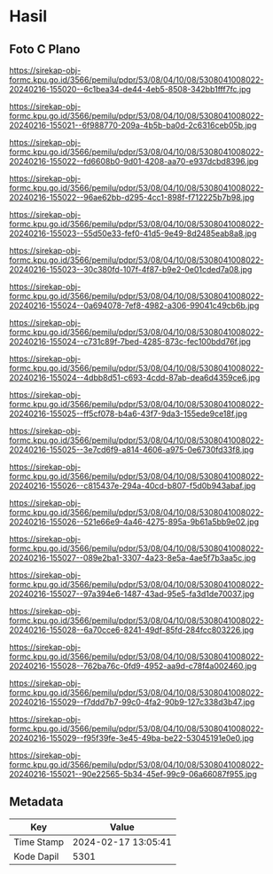 # Hasil

## Foto C Plano

https://sirekap-obj-formc.kpu.go.id/3566/pemilu/pdpr/53/08/04/10/08/5308041008022-20240216-155020--6c1bea34-de44-4eb5-8508-342bb1fff7fc.jpg

https://sirekap-obj-formc.kpu.go.id/3566/pemilu/pdpr/53/08/04/10/08/5308041008022-20240216-155021--6f988770-209a-4b5b-ba0d-2c6316ceb05b.jpg

https://sirekap-obj-formc.kpu.go.id/3566/pemilu/pdpr/53/08/04/10/08/5308041008022-20240216-155022--fd6608b0-9d01-4208-aa70-e937dcbd8396.jpg

https://sirekap-obj-formc.kpu.go.id/3566/pemilu/pdpr/53/08/04/10/08/5308041008022-20240216-155022--96ae62bb-d295-4cc1-898f-f712225b7b98.jpg

https://sirekap-obj-formc.kpu.go.id/3566/pemilu/pdpr/53/08/04/10/08/5308041008022-20240216-155023--55d50e33-fef0-41d5-9e49-8d2485eab8a8.jpg

https://sirekap-obj-formc.kpu.go.id/3566/pemilu/pdpr/53/08/04/10/08/5308041008022-20240216-155023--30c380fd-107f-4f87-b9e2-0e01cded7a08.jpg

https://sirekap-obj-formc.kpu.go.id/3566/pemilu/pdpr/53/08/04/10/08/5308041008022-20240216-155024--0a694078-7ef8-4982-a306-99041c49cb6b.jpg

https://sirekap-obj-formc.kpu.go.id/3566/pemilu/pdpr/53/08/04/10/08/5308041008022-20240216-155024--c731c89f-7bed-4285-873c-fec100bdd76f.jpg

https://sirekap-obj-formc.kpu.go.id/3566/pemilu/pdpr/53/08/04/10/08/5308041008022-20240216-155024--4dbb8d51-c693-4cdd-87ab-dea6d4359ce6.jpg

https://sirekap-obj-formc.kpu.go.id/3566/pemilu/pdpr/53/08/04/10/08/5308041008022-20240216-155025--ff5cf078-b4a6-43f7-9da3-155ede9ce18f.jpg

https://sirekap-obj-formc.kpu.go.id/3566/pemilu/pdpr/53/08/04/10/08/5308041008022-20240216-155025--3e7cd6f9-a814-4606-a975-0e6730fd33f8.jpg

https://sirekap-obj-formc.kpu.go.id/3566/pemilu/pdpr/53/08/04/10/08/5308041008022-20240216-155026--c815437e-294a-40cd-b807-f5d0b943abaf.jpg

https://sirekap-obj-formc.kpu.go.id/3566/pemilu/pdpr/53/08/04/10/08/5308041008022-20240216-155026--521e66e9-4a46-4275-895a-9b61a5bb9e02.jpg

https://sirekap-obj-formc.kpu.go.id/3566/pemilu/pdpr/53/08/04/10/08/5308041008022-20240216-155027--089e2ba1-3307-4a23-8e5a-4ae5f7b3aa5c.jpg

https://sirekap-obj-formc.kpu.go.id/3566/pemilu/pdpr/53/08/04/10/08/5308041008022-20240216-155027--97a394e6-1487-43ad-95e5-fa3d1de70037.jpg

https://sirekap-obj-formc.kpu.go.id/3566/pemilu/pdpr/53/08/04/10/08/5308041008022-20240216-155028--6a70cce6-8241-49df-85fd-284fcc803226.jpg

https://sirekap-obj-formc.kpu.go.id/3566/pemilu/pdpr/53/08/04/10/08/5308041008022-20240216-155028--762ba76c-0fd9-4952-aa9d-c78f4a002460.jpg

https://sirekap-obj-formc.kpu.go.id/3566/pemilu/pdpr/53/08/04/10/08/5308041008022-20240216-155029--f7ddd7b7-99c0-4fa2-90b9-127c338d3b47.jpg

https://sirekap-obj-formc.kpu.go.id/3566/pemilu/pdpr/53/08/04/10/08/5308041008022-20240216-155029--f95f39fe-3e45-49ba-be22-53045191e0e0.jpg

https://sirekap-obj-formc.kpu.go.id/3566/pemilu/pdpr/53/08/04/10/08/5308041008022-20240216-155021--90e22565-5b34-45ef-99c9-06a66087f955.jpg


## Metadata

| Key        | Value               |
| ---------- | ------------------- |
| Time Stamp | 2024-02-17 13:05:41 |
| Kode Dapil | 5301                |



